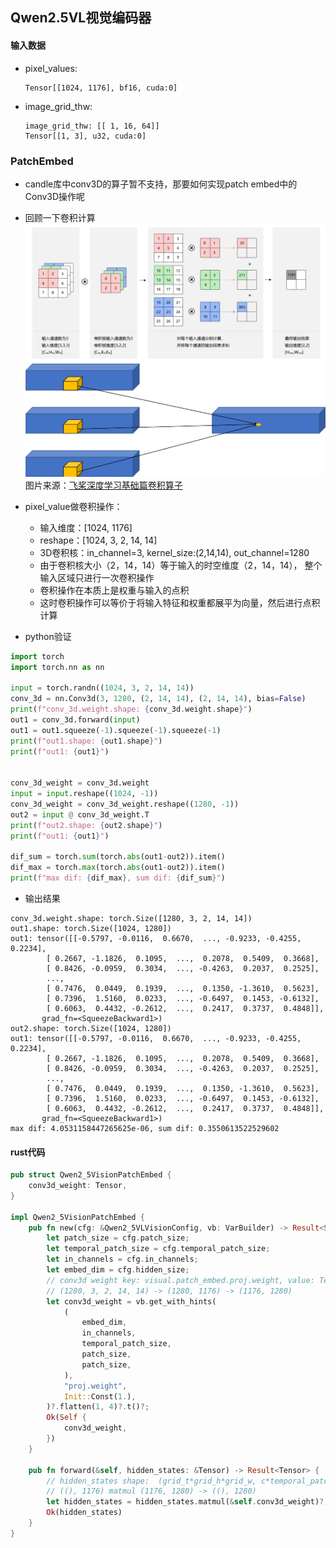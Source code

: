 ## Qwen2.5VL视觉编码器

#### 输入数据
* pixel_values: 
    ```text
    Tensor[[1024, 1176], bf16, cuda:0]
    ```
* image_grid_thw: 
    ```text
    image_grid_thw: [[ 1, 16, 64]]
    Tensor[[1, 3], u32, cuda:0]
    ```

### PatchEmbed
* candle库中conv3D的算子暂不支持，那要如何实现patch embed中的Conv3D操作呢
* 回顾一下卷积计算
    ![conv2d](../images/conv2d.png)
    ![conv3d](../images/conv3d.png)
    图片来源：[飞桨深度学习基础篇卷积算子](https://paddlepedia.readthedocs.io/en/latest/tutorials/CNN/convolution_operator/index.html)

* pixel_value做卷积操作：
    * 输入维度：[1024, 1176]
    * reshape：[1024, 3, 2, 14, 14]
    * 3D卷积核：in_channel=3, kernel_size:(2,14,14), out_channel=1280
    * 由于卷积核大小（2，14，14）等于输入的时空维度（2，14，14）， 整个输入区域只进行一次卷积操作
    * 卷积操作在本质上是权重与输入的点积
    * 这时卷积操作可以等价于将输入特征和权重都展平为向量，然后进行点积计算

* python验证
```python
import torch
import torch.nn as nn

input = torch.randn((1024, 3, 2, 14, 14))
conv_3d = nn.Conv3d(3, 1280, (2, 14, 14), (2, 14, 14), bias=False)
print(f"conv_3d.weight.shape: {conv_3d.weight.shape}")
out1 = conv_3d.forward(input)
out1 = out1.squeeze(-1).squeeze(-1).squeeze(-1)
print(f"out1.shape: {out1.shape}")
print(f"out1: {out1}")


conv_3d_weight = conv_3d.weight
input = input.reshape((1024, -1))
conv_3d_weight = conv_3d_weight.reshape((1280, -1))
out2 = input @ conv_3d_weight.T
print(f"out2.shape: {out2.shape}")
print(f"out1: {out1}")

dif_sum = torch.sum(torch.abs(out1-out2)).item()
dif_max = torch.max(torch.abs(out1-out2)).item()
print(f"max dif: {dif_max}, sum dif: {dif_sum}")
```

* 输出结果
```
conv_3d.weight.shape: torch.Size([1280, 3, 2, 14, 14])
out1.shape: torch.Size([1024, 1280])
out1: tensor([[-0.5797, -0.0116,  0.6670,  ..., -0.9233, -0.4255,  0.2234],
        [ 0.2667, -1.1826,  0.1095,  ...,  0.2078,  0.5409,  0.3668],
        [ 0.8426, -0.0959,  0.3034,  ..., -0.4263,  0.2037,  0.2525],
        ...,
        [ 0.7476,  0.0449,  0.1939,  ...,  0.1350, -1.3610,  0.5623],
        [ 0.7396,  1.5160,  0.0233,  ..., -0.6497,  0.1453, -0.6132],
        [ 0.6063,  0.4432, -0.2612,  ...,  0.2417,  0.3737,  0.4848]],
       grad_fn=<SqueezeBackward1>)
out2.shape: torch.Size([1024, 1280])
out1: tensor([[-0.5797, -0.0116,  0.6670,  ..., -0.9233, -0.4255,  0.2234],
        [ 0.2667, -1.1826,  0.1095,  ...,  0.2078,  0.5409,  0.3668],
        [ 0.8426, -0.0959,  0.3034,  ..., -0.4263,  0.2037,  0.2525],
        ...,
        [ 0.7476,  0.0449,  0.1939,  ...,  0.1350, -1.3610,  0.5623],
        [ 0.7396,  1.5160,  0.0233,  ..., -0.6497,  0.1453, -0.6132],
        [ 0.6063,  0.4432, -0.2612,  ...,  0.2417,  0.3737,  0.4848]],
       grad_fn=<SqueezeBackward1>)
max dif: 4.0531158447265625e-06, sum dif: 0.3550613522529602
```

#### rust代码

```rust
pub struct Qwen2_5VisionPatchEmbed {
    conv3d_weight: Tensor,
}

impl Qwen2_5VisionPatchEmbed {
    pub fn new(cfg: &Qwen2_5VLVisionConfig, vb: VarBuilder) -> Result<Self> {
        let patch_size = cfg.patch_size;
        let temporal_patch_size = cfg.temporal_patch_size;
        let in_channels = cfg.in_channels;
        let embed_dim = cfg.hidden_size;
        // conv3d weight key: visual.patch_embed.proj.weight, value: Tensor[dims 1280, 3, 2, 14, 14; bf16, cuda:0]
        // (1280, 3, 2, 14, 14) -> (1280, 1176) -> (1176, 1280)
        let conv3d_weight = vb.get_with_hints(
            (
                embed_dim,
                in_channels,
                temporal_patch_size,
                patch_size,
                patch_size,
            ),
            "proj.weight",
            Init::Const(1.),
        )?.flatten(1, 4)?.t()?;
        Ok(Self {
            conv3d_weight,
        })
    }

    pub fn forward(&self, hidden_states: &Tensor) -> Result<Tensor> {
        // hidden_states shape:  (grid_t*grid_h*grid_w, c*temporal_patch_size*patch_size*patch_size)
        // ((), 1176) matmul (1176, 1280) -> ((), 1280)
        let hidden_states = hidden_states.matmul(&self.conv3d_weight)?;
        Ok(hidden_states)
    }
}
```
